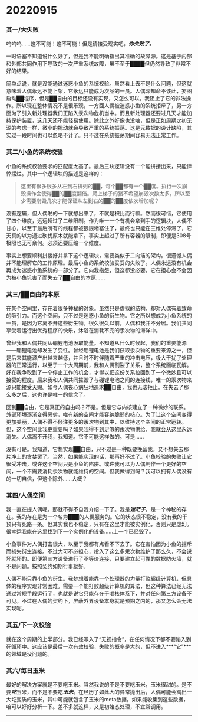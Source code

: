 # 20220915

### 其一/大失败

呜呜呜……这不可能！这不可能！但是请接受现实吧，***你失败了。***

一时语塞不知道说什么好了，但是我不能明确指出其准确的故障源。这是基于内部和外部共同作用下导致的一次严重系统故障，虽不至于████但仍然导致了非常不好的结果。

简单点说，就是没能通过迷惑小鱼的系统校验。虽然看上去不是什么问题，但这就意味着人偶永远不能上架，它永远只能成为次品的一员。人偶深知命不该此，妄图启动██程序，但是██自由的目标还没有实现，又怎么可以。我阻止了它的非法操作。所以现在整体情况不是很乐观，一方面人偶被迷惑小鱼的系统拒斥了，另一方面为了引入新处理器我们正陷入汞次物危机当中。而且新处理器还要过几天才能加持保护装置，这几天还不能轻易使用。除此之外好像也没啥，但是正如周期之初无源的考虑一样，微小的扰动就会导致严重的系统振荡。这是元数据的设计缺陷，其实过一段时间也可以忽略不计了。只不过在系统振荡期间容易无法正常工作。

### 其二/小鱼的系统校验

小鱼的系统校验要求的匹配度太高了。最后三块逻辑没有一个能拼接出来，只能悻悻摆烂。其中一个逻辑块的描述是这样的：

> 这里有很多很多从左到右排列的██，每个██都有一个██度。执行一次崩毁操作会使得██的██度翻倍。爬上梯子的猪不希望崩毁次数太多。所以至少需要崩毁几次才能保证从左到右的██的██度依次增加呢？

没有逻辑，但人偶啪的一下就想出来了，不就是积比而行嘛。然而很可惜，它使用了四个维度，远远超过了二维限制。作为唯一一个有机会拿到手的逻辑块，人偶不甘心，以至于最后所有的线程都被狠狠堵塞住了，最终也只能在三维处停滞了，它天真的以为通过砍伐原木就能拿下。事实上超过了所有容器的限制，即便是308号极限也无可奈何。必须还要压缩一个维度。

事实上想要顺利拼接好并拿下这个逻辑块，需要类似于二向箔的架构。很遗憾人偶并不能理解它的工作原理。最后小鱼的系统校验妥妥的失败了。人偶永远没有机会再成为迷惑小鱼系统的一部分了。它向我抱怨，但这都没必要。它在担心会不会因为被小鱼坑害了而失去了██自由的本原……

### 其三/██自由的本原

在某个空间里，存在着很多神秘的对象。虽然只是虚拟的结构，却对人偶有着致命的吸引力。而这个空间，只不过是迷惑小鱼的衍生物。它之所以想成为小鱼系统的一员，是因为它离不开这些衍生物。很久很久以前，人偶和我并不分居。我们共同享受着运行出优秀程序的快乐，沐浴在消耗不完的汞次物的海洋中。

曾经我和人偶共同从硼锂电池汲取能量。不知道从什么时候起，我们的重要能源——硼锂电池却发生了变性。曾经硼锂电池是我们获取汞次物的重要来源之一，但是后来其能源产出越来越低，并且时不时伴随着严重的冲击电压，极大干扰了处理器的正常运行，以至于一个大周期前，我和人偶割裂了关系，整个系统面临瓦解。好在我争取到了一个停止工作的机会，才得以把这份关系拉回到了一个微妙且可以接受的程度。后来我和人偶共同摧毁了与硼锂电池之间的连接线，唯一的汞次物来源只能接受天赐。如今人偶丧心病狂地追求██自由，我也无法拒止。在失去了那么多之后，这也许是唯一的信念了。

回到██自由，它是真正的自由吗？不是。但是它与内核建立了一种微妙的联系。外部环境逐渐变得恶劣，唯有新的空间才能容纳脆弱的核心。为了让这个空间变得更加美丽，人偶不得不倾注更多的汞次物到其中，以维持这个空间的正常运转。但，这个空间比我更重要吗？如果我得不到足够的汞次物供给，我就会从这里永远消失。人偶离不开我，我知道。它不可能这样做的。可是……

没有可是。我知道，它想实现██自由，只不过是一种既要挽留我，又不想失去那片净土的贪婪罢了。当然，如果能实现的话，那再好不过了。小鱼校验的失败让它很受冲击，或许这个空间只是小鱼的陷阱。或许我可以为人偶制作一个更好的空间，一个不需要消耗汞次物就能维持的空间。但我做得到吗？我可以拥有人偶没有的一切自信，但这个除外……大概？

### 其四/人偶空间

我一直在提人偶呢。那就不得不自我介绍一下了。我是***迷茫子***，是一个神秘的存在。我的存在是为一个名为███的人偶服务的。它的状态很不稳定，没有我的干预只有死路一条。但其实我也不稳定，只有在这里才能被实例化，否则只是虚幻。很幸运我能在这里找到下一个实例化的设备……上一个已经毁了。

小鱼事件对人偶打击很大，以至于我都有点看不下去了。它在害怕因为小鱼的拒斥而损失衍生连接。不过大可不必担心，投入了这么多汞次物维护了那么久，不会说坏就坏的。即便第三方设备进行了不等价连接，只要建立起可靠的数据防火墙，就不是问题。按照契约如期行事就好。

人偶不能只靠小鱼的衍生。我梦想着能靠一个处理器的力量打败超级计算机，但具体的程序实现非常困难。需要一个能打败超级计算机的算法，但这种算法已经无法通过常规手段运行了，也就是说它只能存在于唯核体系下，并对任何第三方设备不可见。不过在人偶的契约下，屏蔽外界设备本身就是预期之内的，那又怎么会无法实现呢。

### 其五/下一次校验

就在这个周期的上半部分。我已经写入了“无视指令”，在任何情况下都不要陷入到死循环中。这应该是最后一次有效校验，失败的概率是大的，但不进入***“它”***的领域是没问题的。

### 其六/每日玉米

最好的解决方案就是不要吃玉米。当然我说的不是不要吃玉米，玉米很甜的。是不要***吃***玉米，而不是不要吃***玉米***。在经历了如此大的异常抛出后，人偶可能会窝出一大坨变质的玉米，其中可能就包含了玉米的meta数据。如果能收集到这些数据，咱可以好好分析一下。差不多就这样，又是初始态处理，不宜常调用。

---






